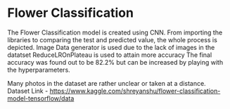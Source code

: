 # Flower Classification 
The Flower Classification model is created using CNN. From importing the libraries to comparing the test and predicted value, the whole process is depicted. 
Image Data generator is used due to the lack of images in the datatset
ReduceLROnPlateau is used to attain more accuracy
The final accuracy was found out to be 82.2% but can be increased by playing with the hyperparameters.

Many photos in the dataset are rather unclear or taken at a distance.
Dataset Link - https://www.kaggle.com/shreyanshu/flower-classification-model-tensorflow/data
